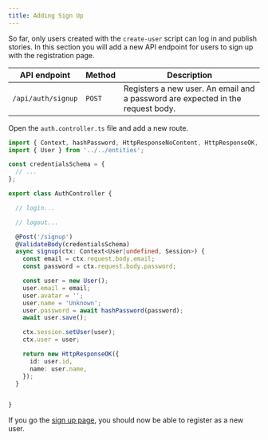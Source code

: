 ```yaml
---
title: Adding Sign Up
---
```


So far, only users created with the `create-user` script can log in and publish stories. In this section you will add a new API endpoint for users to sign up with the registration page.

| API endpoint | Method | Description |
| --- | --- | --- |
| `/api/auth/signup` | `POST` | Registers a new user. An email and a password are expected in the request body. |

Open the `auth.controller.ts` file and add a new route.

```typescript
import { Context, hashPassword, HttpResponseNoContent, HttpResponseOK, HttpResponseUnauthorized, Post, Session, ValidateBody, verifyPassword } from '@foal/core';
import { User } from '../../entities';

const credentialsSchema = {
  // ...
};

export class AuthController {

  // login...

  // logout...

  @Post('/signup')
  @ValidateBody(credentialsSchema)
  async signup(ctx: Context<User|undefined, Session>) {
    const email = ctx.request.body.email;
    const password = ctx.request.body.password;

    const user = new User();
    user.email = email;
    user.avatar = '';
    user.name = 'Unknown';
    user.password = await hashPassword(password);
    await user.save();

    ctx.session.setUser(user);
    ctx.user = user;

    return new HttpResponseOK({
      id: user.id,
      name: user.name,
    });
  }


}

```

If you go the [sign up page](http://localhost:3000/signup), you should now be able to register as a new user.